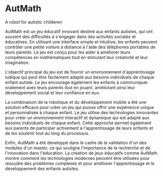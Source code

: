 # AutMath
A robot for autistic childeren

AutMath est un jeu éducatif innovant destiné aux enfants autistes, qui ont souvent des difficultés à s'engager dans des activités sociales et éducatives. En utilisant une interface simple et intuitive, les enfants peuvent contrôler une petite voiture à distance à l'aide des téléphones portables de leurs parents. Le jeu est conçu pour les aider à améliorer leurs compétences en mathématiques tout en stimulant leur créativité et leur imagination.

L'objectif principal du jeu est de fournir un environnement d'apprentissage ludique qui peut être facilement adapté aux besoins individuels de chaque enfant autiste. Le jeu encourage également les enfants à communiquer oralement avec leurs parents tout en jouant, améliorant ainsi leur développement social et leur confiance en eux.

La combinaison de la robotique et du développement mobile a été une solution efficace pour créer un jeu qui puisse offrir une expérience unique et personnalisée à chaque enfant. Le jeu utilise des technologies innovantes pour créer un environnement interactif et dynamique qui est adapté aux besoins individuels de chaque enfant. Cette approche permet également aux parents de participer activement à l'apprentissage de leurs enfants et de les soutenir tout au long du processus.

Enfin, AutMath a été développé dans le cadre de la validation d'un des modules d'un master, ce qui souligne l'importance de la recherche et de l'innovation dans l'éducation. La création de jeux éducatifs comme AutMath montre comment les technologies modernes peuvent être utilisées pour résoudre des problèmes complexes et pour améliorer l'apprentissage et le développement des enfants autistes.
